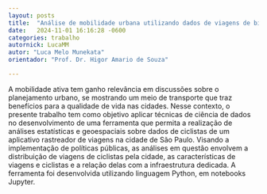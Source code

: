 ```yaml
---
layout: posts
title:  "Análise de mobilidade urbana utilizando dados de viagens de bicicleta"
date:   2024-11-01 16:16:28 -0600
categories: trabalho
autornick: LucaMM
autor: "Luca Melo Munekata"
orientador: "Prof. Dr. Higor Amario de Souza"

---
```


A mobilidade ativa tem ganho relevância em discussões sobre o planejamento urbano, se mostrando um meio de transporte que traz benefícios para a qualidade de vida nas cidades. Nesse contexto, o presente trabalho tem como objetivo aplicar técnicas de ciência de dados no desenvolvimento de uma ferramenta que permita a realização de análises estatísticas e geoespaciais sobre dados de ciclistas de um aplicativo rastreador de viagens na cidade de São Paulo. Visando a implementação de políticas públicas, as análises em questão envolvem a distribuição de viagens de ciclistas pela cidade, as características de viagens e ciclistas e a relação delas com a infraestrutura dedicada. A ferramenta foi desenvolvida utilizando linguagem Python, em notebooks Jupyter.

